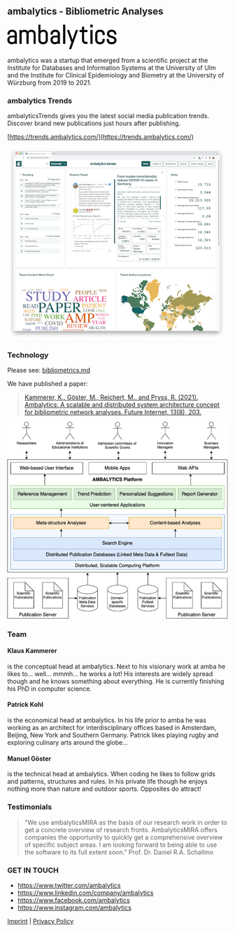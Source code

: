 ## ambalytics - Bibliometric Analyses

![ambalytics logo](ambalytics-logo.png)

ambalytics was a startup that emerged from a scientific project at the Institute for Databases and Information Systems at the University of Ulm and the Institute for Clinical Epidemiology and Biometry at the University of Würzburg from 2019 to 2021. 

### ambalytics Trends

ambalyticsTrends gives you the latest social media publication trends.
Discover brand new publications just hours after publishing.

[https://trends.ambalytics.com/](https://trends.ambalytics.com/)

![ambalytics trends](ambalytics-trends.png)

### Technology

Please see: [bibliometrics.md](bibliometrics.md)

We have published a paper:

> [Kammerer, K., Göster, M., Reichert, M., and Pryss, R. (2021). Ambalytics: A scalable and distributed system architecture concept for bibliometric network analyses. Future Internet, 13(8), 203.](https://www.mdpi.com/1999-5903/13/8/203)

![ambalytics infrastructure](ambalytics-infrastructure.png)

### Team

#### Klaus Kammerer
is the conceptual head at ambalytics.
Next to his visionary work at amba he likes to… well… mmmh… he works a lot! His interests are widely spread though and he knows something about everything. He is currently finishing his PhD in computer science.

#### Patrick Kohl
is the economical head at ambalytics.
In his life prior to amba he was working as an architect for interdisciplinary offices based in Amsterdam, Beijing, New York and Southern Germany. Patrick likes playing rugby and exploring culinary arts around the globe…

#### Manuel Göster
is the technical head at ambalytics.
When coding he likes to follow grids and patterns, structures and rules. In his private life though he enjoys nothing more than nature and outdoor sports. Opposites do attract!

### Testimonials

> "We use ambalyticsMIRA as the basis of our research work in order to get a concrete overview of research fronts. AmbalyticsMIRA offers companies the opportunity to quickly get a comprehensive overview of specific subject areas. I am looking forward to being able to use the software to its full extent soon."
Prof. Dr. Daniel R.A. Schallmo

### GET IN TOUCH

- https://www.twitter.com/ambalytics
- https://www.linkedin.com/company/ambalytics
- https://www.facebook.com/ambalytics
- https://www.instagram.com/ambalytics



[Imprint](imprint.md) | [Privacy Policy](privacy-policy.md)
